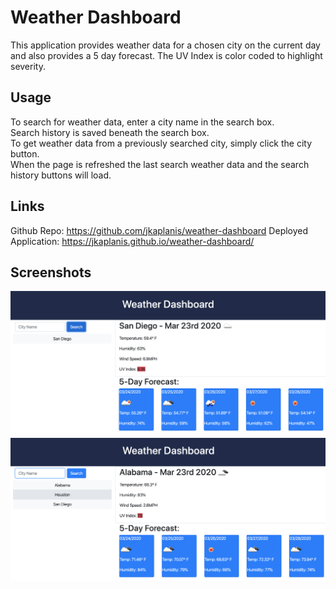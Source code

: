 # Weather Dashboard

This application provides weather data for a chosen city on the current day and also provides a 5 day forecast. The UV Index is color coded to highlight severity. 

## Usage

To search for weather data, enter a city name in the search box.  
Search history is saved beneath the search box.  
To get weather data from a previously searched city, simply click the city button.  
When the page is refreshed the last search weather data and the search history buttons will load.  

## Links

Github Repo: https://github.com/jkaplanis/weather-dashboard
Deployed Application: https://jkaplanis.github.io/weather-dashboard/

## Screenshots

![one search](assets/screenshot1.png)
![three searches](assets/screenshot2.png)